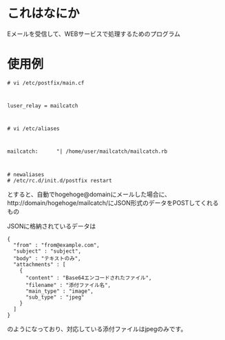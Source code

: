 # これはなにか
Eメールを受信して、WEBサービスで処理するためのプログラム

# 使用例
    # vi /etc/postfix/main.cf
#
    luser_relay = mailcatch
#
    # vi /etc/aliases
#
    mailcatch:      "| /home/user/mailcatch/mailcatch.rb
#
    # newaliases
    # /etc/rc.d/init.d/postfix restart

とすると、自動でhogehoge@domainにメールした場合に、  
http://domain/hogehoge/mailcatch/にJSON形式のデータをPOSTしてくれるもの  

JSONに格納されているデータは
<pre><code>{
  "from" : "from@example.com",
  "subject" : "subject",
  "body" : "テキストのみ",
  "attachments" : [
    {
      "content" : "Base64エンコードされたファイル",
      "filename" : "添付ファイル名",
      "main_type" : "image",
      "sub_type" : "jpeg"
    }
  ]
}</pre></code>
のようになっており、対応している添付ファイルはjpegのみです。
